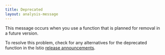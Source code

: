 ```yaml
---
title: Deprecated
layout: analysis-message
---
```


This message occurs when you use a function that is planned for removal in a future version.

To resolve this problem, check for any alternatives for the deprecated function in the Istio [release announcements](/news/releases/).
